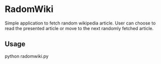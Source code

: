 # RadomWiki
Simple application to fetch random wikipedia article. User can choose to read the presented article or move to the next randomly fetched article.



## Usage ##

python radomwiki.py


